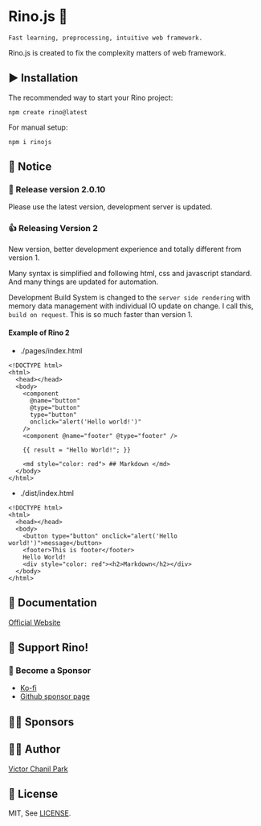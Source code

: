 # Rino.js 🦏

```
Fast learning, preprocessing, intuitive web framework.
```

Rino.js is created to fix the complexity matters of web framework.

## ▶️ Installation

The recommended way to start your Rino project:

```
npm create rino@latest
```

For manual setup:

```
npm i rinojs
```

## 📢 Notice

### 🎉 Release version 2.0.10

Please use the latest version, development server is updated.

### 👍 Releasing Version 2

New version, better development experience and totally different from version 1.

Many syntax is simplified and following html, css and javascript standard. And many things are updated for automation.

Development Build System is changed to the `server side rendering` with memory data management with individual IO update on change. I call this, `build on request`. This is so much faster than version 1.

#### Example of Rino 2

- ./pages/index.html

```
<!DOCTYPE html>
<html>
  <head></head>
  <body>
    <component
      @name="button"
      @type="button"
      type="button"
      onclick="alert('Hello world!')"
    />
    <component @name="footer" @type="footer" />

    {{ result = "Hello World!"; }}

    <md style="color: red"> ## Markdown </md>
  </body>
</html>

```

- ./dist/index.html

```
<!DOCTYPE html>
<html>
  <head></head>
  <body>
    <button type="button" onclick="alert('Hello world!')">message</button>
    <footer>This is footer</footer>
    Hello World!
    <div style="color: red"><h2>Markdown</h2></div>
  </body>
</html>
```

## 📖 Documentation

[Official Website](https://rino.opdev1004.com/)

## 💪 Support Rino!

### 👼 Become a Sponsor

- [Ko-fi](https://ko-fi.com/opdev1004)
- [Github sponsor page](https://github.com/sponsors/opdev1004)

## 🐱‍🏍 **Sponsors**

## 👨‍💻 Author

[Victor Chanil Park](https://github.com/opdev1004)

## 💯 License

MIT, See [LICENSE](./LICENSE).
